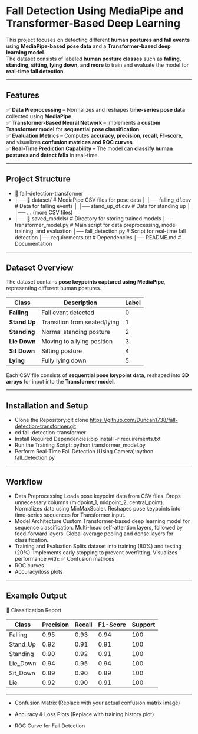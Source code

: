 # Fall Detection Using MediaPipe and Transformer-Based Deep Learning  

This project focuses on detecting different **human postures and fall events** using **MediaPipe-based pose data** and a **Transformer-based deep learning model**.  
The dataset consists of labeled **human posture classes** such as **falling, standing, sitting, lying down, and more** to train and evaluate the model for **real-time fall detection**.

---

##  Features
✅ **Data Preprocessing** – Normalizes and reshapes **time-series pose data** collected using **MediaPipe**.  
✅ **Transformer-Based Neural Network** – Implements a **custom Transformer model** for **sequential pose classification**.  
✅ **Evaluation Metrics** – Computes **accuracy, precision, recall, F1-score**, and visualizes **confusion matrices and ROC curves**.  
✅ **Real-Time Prediction Capability** – The model can **classify human postures and detect falls** in real-time.  

---

## Project Structure
- 📂 fall-detection-transformer 
- │── 📂 dataset/ # MediaPipe CSV files for pose data │ │── falling_df.csv # Data for falling events │ │── stand_up_df.csv # Data for standing up │ │── ... (more CSV files)
- │── 📂 saved_models/ # Directory for storing trained models │── transformer_model.py # Main script for data preprocessing, model training, and evaluation │──    fall_detection.py # Script for real-time fall detection │── requirements.txt # Dependencies │── README.md # Documentation


---

## Dataset Overview

The dataset contains **pose keypoints captured using MediaPipe**, representing different human postures.

| Class       | Description                        | Label |
|------------|------------------------------------|-------|
| **Falling**  | Fall event detected               | 0 |
| **Stand Up** | Transition from seated/lying      | 1 |
| **Standing** | Normal standing posture          | 2 |
| **Lie Down** | Moving to a lying position       | 3 |
| **Sit Down** | Sitting posture                  | 4 |
| **Lying**    | Fully lying down                 | 5 |

Each CSV file consists of **sequential pose keypoint data**, reshaped into **3D arrays** for input into the **Transformer model**.

---

## Installation and Setup

- Clone the Repository:git clone https://github.com/Duncan1738/fall-detection-transformer.git
- cd fall-detection-transformer
- Install Required Dependencies:pip install -r requirements.txt
- Run the Training Script: python transformer_model.py
- Perform Real-Time Fall Detection (Using Camera):python fall_detection.py
---
## Workflow
- Data Preprocessing
Loads pose keypoint data from CSV files.
Drops unnecessary columns (midpoint_1, midpoint_2, central_point).
Normalizes data using MinMaxScaler.
Reshapes pose keypoints into time-series sequences for Transformer input.
- Model Architecture
Custom Transformer-based deep learning model for sequence classification.
Multi-head self-attention layers, followed by feed-forward layers.
Global average pooling and dense layers for classification.
- Training and Evaluation
Splits dataset into training (80%) and testing (20%).
Implements early stopping to prevent overfitting.
Visualizes performance with: ✅ Confusion matrices
-  ROC curves
-  Accuracy/loss plots
---
## Example Output
🔹 Classification Report

| Class      | Precision | Recall | F1-Score | Support |
|------------|-----------|--------|----------|---------|
| Falling    | 0.95      | 0.93   | 0.94     | 100     |
| Stand_Up   | 0.92      | 0.91   | 0.91     | 100     |
| Standing   | 0.90      | 0.92   | 0.91     | 100     |
| Lie_Down   | 0.94      | 0.95   | 0.94     | 100     |
| Sit_Down   | 0.89      | 0.90   | 0.89     | 100     |
| Lie        | 0.92      | 0.90   | 0.91     | 100     |

---

- Confusion Matrix
(Replace with your actual confusion matrix image)

- Accuracy & Loss Plots
(Replace with training history plot)

- ROC Curve for Fall Detection
